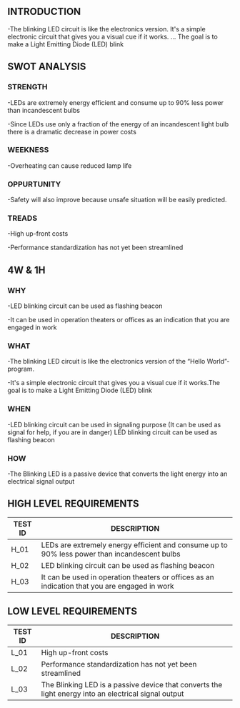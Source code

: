 ## INTRODUCTION

-The blinking LED circuit is like the electronics version. It's a simple electronic circuit that gives you a visual cue if it works. ... The goal is to make a Light Emitting Diode (LED) blink


## SWOT ANALYSIS

### STRENGTH

-LEDs are extremely energy efficient and consume up to 90% less power than incandescent bulbs

-Since LEDs use only a fraction of the energy of an incandescent light bulb there is a dramatic decrease in power costs

### WEEKNESS

-Overheating can cause reduced lamp life

### OPPURTUNITY

-Safety will also improve because unsafe situation will be easily predicted. 

### TREADS
-High up-front costs

-Performance standardization has not yet been streamlined

## 4W & 1H

### WHY

-LED blinking circuit can be used as flashing beacon

-It can be used in operation theaters or offices as an indication that you are engaged in work


### WHAT

-The blinking LED circuit is like the electronics version of the “Hello World”-program.

-It's a simple electronic circuit that gives you a visual cue if it works.The goal is to make a Light Emitting Diode (LED) blink

### WHEN

-LED blinking circuit can be used in signaling purpose (It can be used as signal for help, if you are in danger) LED blinking circuit can be used as flashing beacon



### HOW
-The Blinking LED is a passive device that converts the light energy into an electrical signal output

## HIGH LEVEL REQUIREMENTS

| TEST ID              |  DESCRIPTION
|---------------       |-----------------
|H_01                  |LEDs are extremely energy efficient and consume up to 90% less power than incandescent bulbs
|H_02                  |LED blinking circuit can be used as flashing beacon
|H_03                  |It can be used in operation theaters or offices as an indication that you are engaged in work


## LOW LEVEL REQUIREMENTS

| TEST ID              |  DESCRIPTION
|---------------       |-----------------
|L_01                  |High up-front costs
|L_02                  |Performance standardization has not yet been streamlined
|L_03                  |The Blinking LED is a passive device that converts the light energy into an electrical signal output






